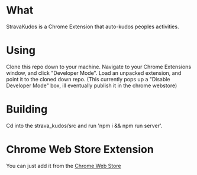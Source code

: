 # What
StravaKudos is a Chrome Extension that auto-kudos peoples activities.

# Using
Clone this repo down to your machine. Navigate to your Chrome Extensions window, and click "Developer Mode". Load an unpacked extension, and point it to the cloned down repo. (This currently pops up a "Disable Developer Mode" box, ill eventually publish it in the chrome webstore)

# Building
Cd into the strava_kudos/src and run 'npm i && npm run server'.

# Chrome Web Store Extension

You can just add it from the [Chrome Web Store](https://chrome.google.com/webstore/detail/strava-kudos/fmgpfcolhjopnnbklpambicfacbbhbac)
